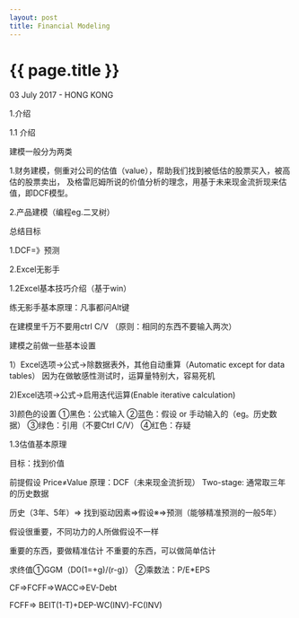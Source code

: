 ```yaml
---
layout: post
title: Financial Modeling
---
```


{{ page.title }}
================

<p class="meta">03 July 2017 - HONG KONG</p>
1.介绍

1.1 介绍

建模一般分为两类

1.财务建模，侧重对公司的估值（value），帮助我们找到被低估的股票买入，被高估的股票卖出，
及格雷厄姆所说的价值分析的理念，用基于未来现金流折现来估值，即DCF模型。

2.产品建模（编程eg.二叉树）


总结目标

1.DCF=》预测

2.Excel无影手


1.2Excel基本技巧介绍（基于win）

练无影手基本原理：凡事都问Alt键

在建模里千万不要用ctrl C/V （原则：相同的东西不要输入两次）

建模之前做一些基本设置

1）Excel选项->公式->除数据表外，其他自动重算（Automatic except for data tables）
因为在做敏感性测试时，运算量特别大，容易死机

2)Excel选项->公式->启用迭代运算(Enable iterative calculation)

3)颜色的设置
	①黑色：公式输入
	②蓝色：假设 or 手动输入的（eg。历史数据）
	③绿色：引用（不要Ctrl C/V）
	④红色：存疑

1.3估值基本原理

目标：找到价值

前提假设
	Price≠Value
原理：DCF（未来现金流折现）
Two-stage:
通常取三年的历史数据

历史（3年、5年）=> 找到驱动因素=>假设※=>预测（能够精准预测的一般5年）

假设很重要，不同功力的人所做假设不一样

重要的东西，要做精准估计
不重要的东西，可以做简单估计

求终值①GGM（D0(1=+g)/(r-g)） ②乘数法：P/E*EPS

CF=>FCFF=>WACC=>EV-Debt

FCFF=> BEIT(1-T)+DEP-WC(INV)-FC(INV)

